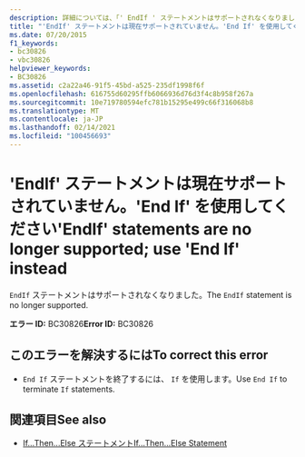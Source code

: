 ```yaml
---
description: 詳細については、「' EndIf ' ステートメントはサポートされなくなりました。」を参照してください。代わりに ' End If ' を使用してください
title: "'EndIf' ステートメントは現在サポートされていません。'End If' を使用してください"
ms.date: 07/20/2015
f1_keywords:
- bc30826
- vbc30826
helpviewer_keywords:
- BC30826
ms.assetid: c2a22a46-91f5-45bd-a525-235df1998f6f
ms.openlocfilehash: 616755d60295ffb6066936d76d3f4c8b958f267a
ms.sourcegitcommit: 10e719780594efc781b15295e499c66f316068b8
ms.translationtype: MT
ms.contentlocale: ja-JP
ms.lasthandoff: 02/14/2021
ms.locfileid: "100456693"
---
```

# <a name="endif-statements-are-no-longer-supported-use-end-if-instead"></a><span data-ttu-id="e1a4a-103">'EndIf' ステートメントは現在サポートされていません。'End If' を使用してください</span><span class="sxs-lookup"><span data-stu-id="e1a4a-103">'EndIf' statements are no longer supported; use 'End If' instead</span></span>

<span data-ttu-id="e1a4a-104">`EndIf` ステートメントはサポートされなくなりました。</span><span class="sxs-lookup"><span data-stu-id="e1a4a-104">The `EndIf` statement is no longer supported.</span></span>  
  
 <span data-ttu-id="e1a4a-105">**エラー ID:** BC30826</span><span class="sxs-lookup"><span data-stu-id="e1a4a-105">**Error ID:** BC30826</span></span>  
  
## <a name="to-correct-this-error"></a><span data-ttu-id="e1a4a-106">このエラーを解決するには</span><span class="sxs-lookup"><span data-stu-id="e1a4a-106">To correct this error</span></span>  
  
- <span data-ttu-id="e1a4a-107">`End If` ステートメントを終了するには、 `If` を使用します。</span><span class="sxs-lookup"><span data-stu-id="e1a4a-107">Use `End If` to terminate `If` statements.</span></span>  
  
## <a name="see-also"></a><span data-ttu-id="e1a4a-108">関連項目</span><span class="sxs-lookup"><span data-stu-id="e1a4a-108">See also</span></span>

- [<span data-ttu-id="e1a4a-109">If...Then...Else ステートメント</span><span class="sxs-lookup"><span data-stu-id="e1a4a-109">If...Then...Else Statement</span></span>](../language-reference/statements/if-then-else-statement.md)
